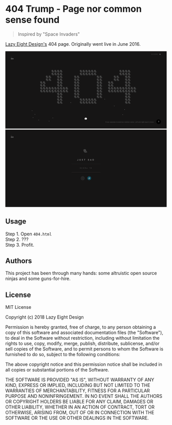 # 404 Trump - Page nor common sense found

> Inspired by "Space Invaders"
> 
[Lazy Eight Design's](https://lazyeight.design) 404 page. Originally went live in June 2016.

![](screenshot1.png)
![](screenshot2.png)

## Usage
Step 1. Open `404.html` <br>
Step 2. ??? <br>
Step 3. Profit.

## Authors
This project has been through many hands: some altruistic open source ninjas and some guns-for-hire.

## License

MIT License

Copyright (c) 2018 Lazy Eight Design

Permission is hereby granted, free of charge, to any person obtaining a copy
of this software and associated documentation files (the "Software"), to deal
in the Software without restriction, including without limitation the rights
to use, copy, modify, merge, publish, distribute, sublicense, and/or sell
copies of the Software, and to permit persons to whom the Software is
furnished to do so, subject to the following conditions:

The above copyright notice and this permission notice shall be included in all
copies or substantial portions of the Software.

THE SOFTWARE IS PROVIDED "AS IS", WITHOUT WARRANTY OF ANY KIND, EXPRESS OR
IMPLIED, INCLUDING BUT NOT LIMITED TO THE WARRANTIES OF MERCHANTABILITY,
FITNESS FOR A PARTICULAR PURPOSE AND NONINFRINGEMENT. IN NO EVENT SHALL THE
AUTHORS OR COPYRIGHT HOLDERS BE LIABLE FOR ANY CLAIM, DAMAGES OR OTHER
LIABILITY, WHETHER IN AN ACTION OF CONTRACT, TORT OR OTHERWISE, ARISING FROM,
OUT OF OR IN CONNECTION WITH THE SOFTWARE OR THE USE OR OTHER DEALINGS IN THE
SOFTWARE.
